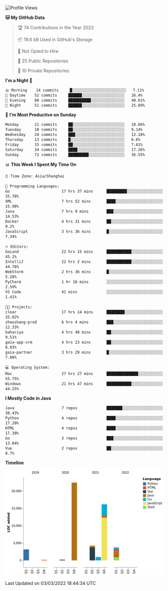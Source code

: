<!--START_SECTION:waka-->
![Profile Views](http://img.shields.io/badge/Profile%20Views-1-blue)

**🐱 My GitHub Data** 

> 🏆 74 Contributions in the Year 2022
 > 
> 📦 19.6 kB Used in GitHub's Storage 
 > 
> 🚫 Not Opted to Hire
 > 
> 📜 25 Public Repositories 
 > 
> 🔑 10 Private Repositories  
 > 
**I'm a Night 🦉** 

```text
🌞 Morning    14 commits     █░░░░░░░░░░░░░░░░░░░░░░░░   7.11% 
🌆 Daytime    52 commits     ██████░░░░░░░░░░░░░░░░░░░   26.4% 
🌃 Evening    80 commits     ██████████░░░░░░░░░░░░░░░   40.61% 
🌙 Night      51 commits     ██████░░░░░░░░░░░░░░░░░░░   25.89%

```
📅 **I'm Most Productive on Sunday** 

```text
Monday       21 commits     ██░░░░░░░░░░░░░░░░░░░░░░░   10.66% 
Tuesday      18 commits     ██░░░░░░░░░░░░░░░░░░░░░░░   9.14% 
Wednesday    24 commits     ███░░░░░░░░░░░░░░░░░░░░░░   12.18% 
Thursday     13 commits     █░░░░░░░░░░░░░░░░░░░░░░░░   6.6% 
Friday       15 commits     ██░░░░░░░░░░░░░░░░░░░░░░░   7.61% 
Saturday     34 commits     ████░░░░░░░░░░░░░░░░░░░░░   17.26% 
Sunday       72 commits     █████████░░░░░░░░░░░░░░░░   36.55%

```


📊 **This Week I Spent My Time On** 

```text
⌚︎ Time Zone: Asia/Shanghai

💬 Programming Languages: 
Go                       17 hrs 37 mins      █████████░░░░░░░░░░░░░░░░   35.78% 
XML                      7 hrs 52 mins       ████░░░░░░░░░░░░░░░░░░░░░   15.98% 
Java                     7 hrs 9 mins        ███░░░░░░░░░░░░░░░░░░░░░░   14.53% 
Docker                   4 hrs 31 mins       ██░░░░░░░░░░░░░░░░░░░░░░░   9.2% 
JavaScript               3 hrs 36 mins       █░░░░░░░░░░░░░░░░░░░░░░░░   7.34%

🔥 Editors: 
GoLand                   22 hrs 15 mins      ███████████░░░░░░░░░░░░░░   45.2% 
IntelliJ                 22 hrs 2 mins       ███████████░░░░░░░░░░░░░░   44.76% 
WebStorm                 2 hrs 36 mins       █░░░░░░░░░░░░░░░░░░░░░░░░   5.28% 
PyCharm                  1 hr 16 mins        ░░░░░░░░░░░░░░░░░░░░░░░░░   2.59% 
VS Code                  41 mins             ░░░░░░░░░░░░░░░░░░░░░░░░░   1.41%

🐱‍💻 Projects: 
clear                    17 hrs 14 mins      ████████░░░░░░░░░░░░░░░░░   35.02% 
zhaoshang-prod           6 hrs 4 mins        ███░░░░░░░░░░░░░░░░░░░░░░   12.33% 
bahariya                 4 hrs 40 mins       ██░░░░░░░░░░░░░░░░░░░░░░░   9.51% 
gaia-app-srm             4 hrs 23 mins       ██░░░░░░░░░░░░░░░░░░░░░░░   8.93% 
gaia-partner             3 hrs 29 mins       █░░░░░░░░░░░░░░░░░░░░░░░░   7.08%

💻 Operating System: 
Mac                      27 hrs 27 mins      ██████████████░░░░░░░░░░░   55.75% 
Windows                  21 hrs 47 mins      ███████████░░░░░░░░░░░░░░   44.25%

```

**I Mostly Code in Java** 

```text
Java                     7 repos             ███████░░░░░░░░░░░░░░░░░░   30.43% 
Python                   4 repos             ████░░░░░░░░░░░░░░░░░░░░░   17.39% 
HTML                     4 repos             ████░░░░░░░░░░░░░░░░░░░░░   17.39% 
Go                       3 repos             ███░░░░░░░░░░░░░░░░░░░░░░   13.04% 
Vue                      2 repos             ██░░░░░░░░░░░░░░░░░░░░░░░   8.7%

```


**Timeline**

![Chart not found](https://raw.githubusercontent.com/youtiaoguagua/youtiaoguagua/master/charts/bar_graph.png) 


 Last Updated on 03/03/2022 18:44:34 UTC
<!--END_SECTION:waka-->